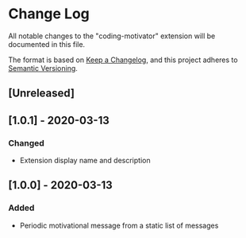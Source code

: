 # Change Log

All notable changes to the "coding-motivator" extension will be documented in this file.

The format is based on [Keep a Changelog](https://keepachangelog.com/en/1.0.0/),
and this project adheres to [Semantic Versioning](https://semver.org/spec/v2.0.0.html).

## [Unreleased]

## [1.0.1] - 2020-03-13
### Changed
- Extension display name and description

## [1.0.0] - 2020-03-13
### Added
- Periodic motivational message from a static list of messages